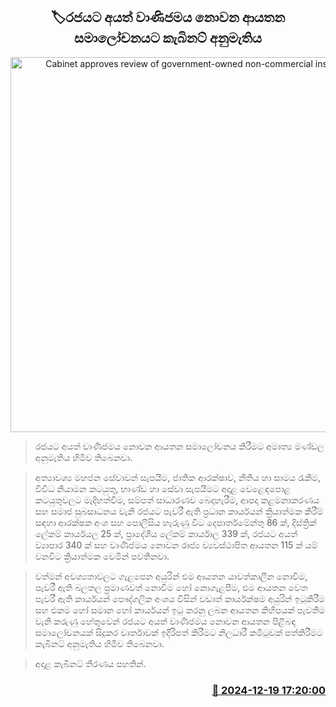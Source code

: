 <p align='center'><b><h2 align='center' title='Cabinet approves review of government-owned non-commercial institutions'>🏷රජයට අයත් වාණිජමය නොවන ආයතන සමාලෝචනයට කැබිනට් අනුමැතිය</h2></b></p>
<p align='center'><img src='https://helakuru.sgp1.cdn.digitaloceanspaces.com/esana/images/lib/cabinet-updates[1].jpg' width='600' alt='Cabinet approves review of government-owned non-commercial institutions'></p>

> රජයට අයත් වාණිජමය නොවන ආයතන සමාලෝචනය කිරීමට අමාත්‍ය මණ්ඩල අනුමැතිය හිමිව තිබෙනවා.

> අත්‍යාවශ්‍ය මහජන සේවාවන් සැපයීම, ජාතික ආරක්ෂාව, නීතිය හා සාමය රැකීම, විවිධ නියාමන කටයුතු, භාණ්ඩ හා සේවා සැපයීමට අදාළ වෙළෙඳපොළ කටයුතුවලට මැදිහත්වීම, සම්පත් සාධාරණව බෙදාහැරීම, ආපදා කළමනාකරණය සහ සමාජ සුබසාධනය වැනි රජයට පැවරී ඇති ප්‍රධා​න කාර්යයන් ක්‍රියාත්මක කිරීම් සඳහා ආරක්ෂක අංශ සහ පොලීසිය හැරුණු විට දෙපාර්තමේන්තු 86 ක්, දිස්ත්‍රික් ලේකම් කාර්යයල 25 ක්, ප්‍රාදේශීය ලේකම් කාර්යාල 339 ක්, රජයට අයත් ව්‍යාපාර 340 ක් සහ වාණිජමය නොවන රාජ්‍ය ව්‍යවස්ථාපිත ආයතන 115 ක් යම් වනවිට ක්‍රියාත්මක වෙමින් පවතිනවා.

> වත්මන් අවශ්‍යතාවලට ගැළපෙන අයුරින් එම ආයතන යාවත්කාලීන නොවීම, පැවරී ඇති බලතල ප්‍රමාණවත් නොවීම හෝ නොගැළපීම, එම ආයතන වෙත පැවරී ඇති කාර්යයන් පෞද්ගලික අංශය විසින් වඩාත් කාර්යක්ෂම අයුරින් ඉටුකිරීම සහ එකම හෝ සමාන හෝ කාර්යයන් ඉටු කරනු ලබන ආයතන කිහිපයක් පැවතීම වැනි කරුණු හේතුවෙන් රජයට අයත් වාණිජමය නොවන ආයතන පිළිබඳ සමාලෝචනයක් සිදුකර වාර්තාවක් ඉදිරිපත් කිරීමට නිලධාරී කමිටුවක් පත්කිරීමට කැබිනට් අනුමැතිය හිමිව තිබෙනවා. 

> අදාළ කැබිනට් තීරණය පහතින්. 



<h3 align='right'><a href='https://www.helakuru.lk/esana/p/106010/'>📅 2024-12-19 17:20:00</a></h3>
